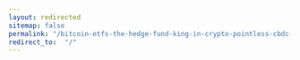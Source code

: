 ```yaml
---
layout: redirected
sitemap: false
permalink: "/bitcoin-etfs-the-hedge-fund-king-in-crypto-pointless-cbdc-more-news/"
redirect_to:  "/"
---
```

